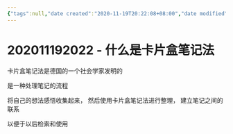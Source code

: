 ```yaml
---
{"tags":null,"date created":"2020-11-19T20:22:08+08:00","date modified":"2024-02-01T12:53:27+08:00","dg-publish":true,"permalink":"/阅读/卡片盒笔记法/202011192022 - 什么是卡片盒笔记法/","dgPassFrontmatter":true,"noteIcon":"2","created":"2020-11-19T20:22:08+08:00","updated":"2024-02-01T12:53:27+08:00"}
---
```



# 202011192022 - 什么是卡片盒笔记法

卡片盒笔记法是德国的一个社会学家发明的

是一种处理笔记的流程

将自己的想法感悟收集起来，
然后使用卡片盒笔记法进行整理，
建立笔记之间的联系

以便于以后检索和使用